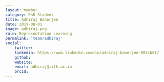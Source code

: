 ```yaml
---
layout: member 
category: PhD-Student
title: Adhiraj Banerjee
date: 2019-08-01
image: adhiraj.png
role: Representation Learning
permalink: 'team/adhiraj'
social:
    twitter:
    linkedin: https://www.linkedin.com/in/adhiraj-banerjee-0051b01/
    github:
    website:
    email: adhiraj@iitk.ac.in
    orcid:
---
```


<!-- Hao Wu is a PhD researcher at the SFI ADAPT research centre ([personal page on
the ADAPT website](https://www.adaptcentre.ie/experts/hao-wu/)) and based in the
Electronic Engineering department at Trinity College Dublin, Sigmedia group. Hao
works on the topic of automatic generation of intra-video comments.

Hao have recently submitted and sucessfully defeneded his thesis. -->
